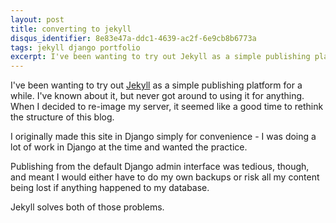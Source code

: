 ```yaml
---
layout: post
title: converting to jekyll
disqus_identifier: 8e83e47a-ddc1-4639-ac2f-6e9cb8b6773a
tags: jekyll django portfolio
excerpt: I've been wanting to try out Jekyll as a simple publishing platform for a while.  I've known about it, but never got around to using it for anything.  When I decided to re-image my server, it seemed like a good time to rethink the structure of this blog.
---
```


I've been wanting to try out [Jekyll][jekyll] as a simple publishing platform for a while.  I've known about it, but never got around to using it for anything.  When I decided to re-image my server, it seemed like a good time to rethink the structure of this blog.

[jekyll]: https://jekyllrb.com/

I originally made this site in Django simply for convenience - I was doing a lot of work in Django at the time and wanted the practice.

Publishing from the default Django admin interface was tedious, though, and meant I would either have to do my own backups or risk all my content being lost if anything happened to my database.

Jekyll solves both of those problems. 